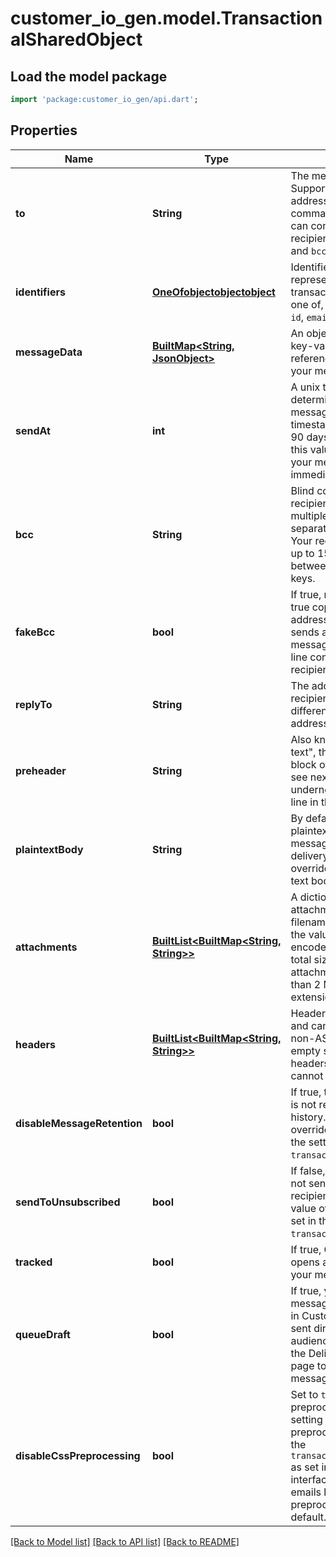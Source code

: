 # customer_io_gen.model.TransactionalSharedObject

## Load the model package
```dart
import 'package:customer_io_gen/api.dart';
```

## Properties
Name | Type | Description | Notes
------------ | ------------- | ------------- | -------------
**to** | **String** | The message recipient(s). Supports multiple addresses separated by commas. Your request can contain up to 15 total recipients between the `to` and `bcc` keys. | 
**identifiers** | [**OneOfobjectobjectobject**](OneOfobjectobjectobject.md) | Identifies the person represented by your transactional message by one of, and only one of, `id`, `email`, or `cio_id`. | 
**messageData** | [**BuiltMap&lt;String, JsonObject&gt;**](JsonObject.md) | An object containing the key-value pairs referenced using liquid in your message. | [optional] 
**sendAt** | **int** | A unix timestamp determining when the message will be sent. The timestamp can be up to 90 days in the future. If this value is in the past, your message is sent immediately. | [optional] 
**bcc** | **String** | Blind copy message recipients. Supports multiple addresses separated by commas. Your request can contain up to 15 total recipients between the `to` and `bcc` keys. | [optional] 
**fakeBcc** | **bool** | If true, rather than sending true copies to BCC addresses, Customer.io sends a copy of the message with the subject line containing the recipient address(es).  | [optional] 
**replyTo** | **String** | The address that recipients can reply to, if different from the `from` address. | [optional] 
**preheader** | **String** | Also known as \"preview text\", this is the block block of text that users see next to, or underneath, the subject line in their inbox. | [optional] 
**plaintextBody** | **String** | By default, we generate a plaintext version of your message body for each delivery. Use this key to override the default plain text body. | [optional] 
**attachments** | [**BuiltList&lt;BuiltMap&lt;String, String&gt;&gt;**](BuiltMap.md) | A dictionary of attachments where the filename is the key and the value is the base64-encoded contents. The total size of all attachments must be less than 2 MB. Some filetype extensions are restricted.  | [optional] 
**headers** | [**BuiltList&lt;BuiltMap&lt;String, String&gt;&gt;**](BuiltMap.md) | Headers must be strings and cannot contain any non-ASCII characters or empty spaces. Some headers are reserved and cannot be overwritten. | [optional] 
**disableMessageRetention** | **bool** | If true, the message body is not retained in delivery history. Setting this value overrides the value set in the settings of your `transactional_message_id`. | [optional] [default to false]
**sendToUnsubscribed** | **bool** | If false, your message is not sent to unsubscribed recipients. Setting this value overrides the value set in the settings of your `transactional_message_id`. | [optional] [default to true]
**tracked** | **bool** | If true, Customer.io tracks opens and link clicks in your message. | [optional] [default to true]
**queueDraft** | **bool** | If true, your transactional message is held as a draft in Customer.io and not sent directly to your audience. You must go to the Deliveries and Drafts page to send your message. | [optional] [default to false]
**disableCssPreprocessing** | **bool** | Set to `true` to disable CSS preprocessing. This setting overrides the CSS preprocessing setting on the `transactional_message_id` as set in the user interface. Transactional emails have CSS preprocessing enabled by default. | [optional] [default to false]

[[Back to Model list]](../README.md#documentation-for-models) [[Back to API list]](../README.md#documentation-for-api-endpoints) [[Back to README]](../README.md)


